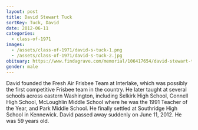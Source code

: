 ```yaml
---
layout: post
title: David Stewart Tuck
sortKey: Tuck, David
date: 2012-06-11
categories:
  - class-of-1971
images:
  - /assets/class-of-1971/david-s-tuck-1.png
  - /assets/class-of-1971/david-s-tuck-2.jpg
obituary: https://www.findagrave.com/memorial/106417654/david-stewart-tuck
gender: male
---
```

David founded the Fresh Air Frisbee Team at Interlake, which was possibly the first competitive Frisbee team in the country. He later taught at several schools across eastern Washington, including Selkirk High School, Connell High School, McLoughlin Middle School where he was the 1991 Teacher of the Year, and Park Middle School. He finally settled at Southridge High School in Kennewick. David passed away suddenly on June 11, 2012. He was 59 years old.
